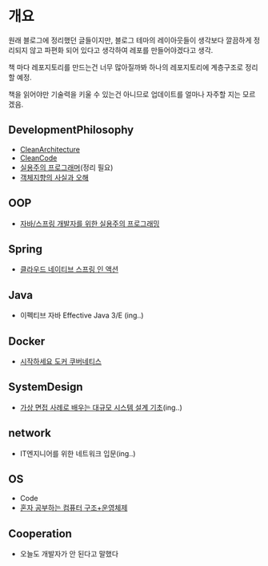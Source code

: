 # 개요

원래 블로그에 정리했던 글들이지만, 블로그 테마의 레이아웃들이 생각보다 깔끔하게 정리되지 않고 파편화 되어 있다고 생각하여 레포를 만들어야겠다고 생각.

책 마다 레포지토리를 만드는건 너무 많아질까봐 하나의 레포지토리에 계층구조로 정리할 예정.

책을 읽어야만 기술력을 키울 수 있는건 아니므로 업데이트를 얼마나 자주할 지는 모르겠음.



## DevelopmentPhilosophy

- [CleanArchitecture](./DevelopmentPhilosophy/CleanArchitecture/)
- [CleanCode](./DevelopmentPhilosophy/CleanCode/)
- [실용주의 프로그래머](./DevelopmentPhilosophy/객체지향의사실과오해/)(정리 필요)
- [객체지향의 사실과 오해](./DevelopmentPhilosophy/객체지향의사실과오해/)

## OOP

- [자바/스프링 개발자를 위한 실용주의 프로그래밍](./Spring/자바-스프링%20개발자를%20위한%20실용주의%20프로그래밍/)

## Spring
- [클라우드 네이티브 스프링 인 액션](./spring/클라우드%20네이티브%20스프링%20인%20액션)

## Java

- 이펙티브 자바 Effective Java 3/E (ing..)


## Docker

- [시작하세요 도커 쿠버네티스](./Docker/시작하세요-도커쿠버네티스/)

## SystemDesign

- [가상 면접 사례로 배우는 대규모 시스템 설계 기초](./SystemDesign/가상%20면접%20사례로%20배우는%20대규모%20시스템%20설계%20기초/)(ing..)


## network

- IT엔지니어를 위한 네트워크 입문(ing..)

## OS

- Code
- [혼자 공부하는 컴퓨터 구조+운영체제](./OS/혼자%20공부하는%20컴퓨터%20구조+운영체제/readme.md)


## Cooperation

- 오늘도 개발자가 안 된다고 말했다
